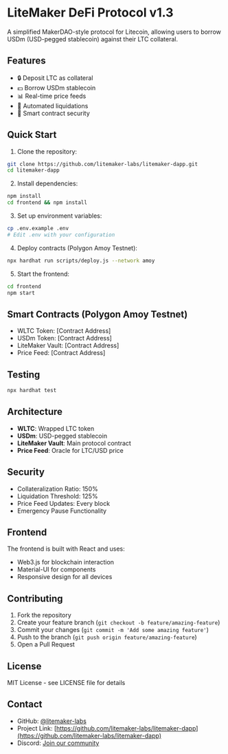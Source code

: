 # LiteMaker DeFi Protocol v1.3

A simplified MakerDAO-style protocol for Litecoin, allowing users to borrow USDm (USD-pegged stablecoin) against their LTC collateral.

## Features

- 🔒 Deposit LTC as collateral
- 💵 Borrow USDm stablecoin
- 📊 Real-time price feeds
- 🔄 Automated liquidations
- 💼 Smart contract security

## Quick Start

1. Clone the repository:
```bash
git clone https://github.com/litemaker-labs/litemaker-dapp.git
cd litemaker-dapp
```

2. Install dependencies:
```bash
npm install
cd frontend && npm install
```

3. Set up environment variables:
```bash
cp .env.example .env
# Edit .env with your configuration
```

4. Deploy contracts (Polygon Amoy Testnet):
```bash
npx hardhat run scripts/deploy.js --network amoy
```

5. Start the frontend:
```bash
cd frontend
npm start
```

## Smart Contracts (Polygon Amoy Testnet)

- WLTC Token: [Contract Address]
- USDm Token: [Contract Address]
- LiteMaker Vault: [Contract Address]
- Price Feed: [Contract Address]

## Testing

```bash
npx hardhat test
```

## Architecture

- **WLTC**: Wrapped LTC token
- **USDm**: USD-pegged stablecoin
- **LiteMaker Vault**: Main protocol contract
- **Price Feed**: Oracle for LTC/USD price

## Security

- Collateralization Ratio: 150%
- Liquidation Threshold: 125%
- Price Feed Updates: Every block
- Emergency Pause Functionality

## Frontend

The frontend is built with React and uses:
- Web3.js for blockchain interaction
- Material-UI for components
- Responsive design for all devices

## Contributing

1. Fork the repository
2. Create your feature branch (`git checkout -b feature/amazing-feature`)
3. Commit your changes (`git commit -m 'Add some amazing feature'`)
4. Push to the branch (`git push origin feature/amazing-feature`)
5. Open a Pull Request

## License

MIT License - see LICENSE file for details

## Contact

- GitHub: [@litemaker-labs](https://github.com/litemaker-labs)
- Project Link: [https://github.com/litemaker-labs/litemaker-dapp](https://github.com/litemaker-labs/litemaker-dapp)
- Discord: [Join our community](https://discord.gg/litemaker)
